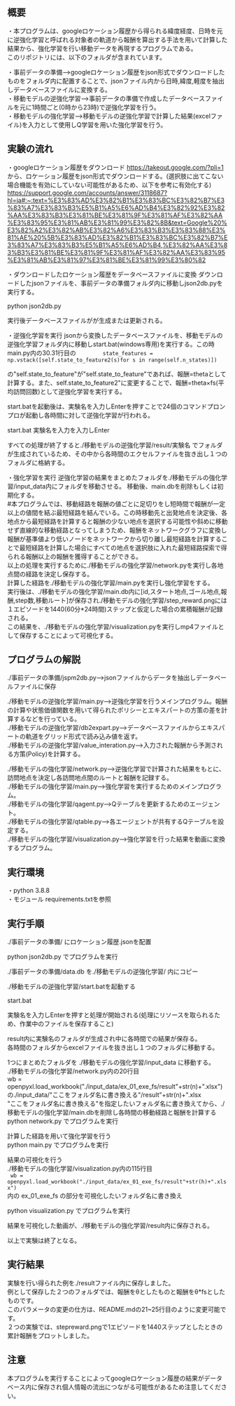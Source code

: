 ## 概要

・本プログラムは、googleロケーション履歴から得られる緯度経度、日時を元に逆強化学習と呼ばれる対象者の軌道から報酬を算出する手法を用いて計算した結果から、強化学習を行い移動データを再現するプログラムである。<br>
このリポジトリには、以下のフォルダが含まれています。<br>

・事前データの準備-->googleロケーション履歴をjson形式でダウンロードしたものをフォルダ内に配置することで、jsonファイル内から日時,緯度,軽度を抽出しデータベースファイルに変換する。<br>
・移動モデルの逆強化学習-->事前データの準備で作成したデータベースファイルを元に1時間ごと(0時から23時)で逆強化学習を行う。<br>
・移動モデルの強化学習-->移動モデルの逆強化学習で計算した結果(excelファイル)を入力として使用しQ学習を用いた強化学習を行う。<br>

## 実験の流れ

・googleロケーション履歴をダウンロード
    https://takeout.google.com/?pli=1
    から、ロケーション履歴をjson形式でダウンロードする。(選択肢に出てこない場合機能を有効にしていない可能性があるため、以下を参考に有効化する)
    https://support.google.com/accounts/answer/3118687?hl=ja#:~:text=%E3%83%AD%E3%82%B1%E3%83%BC%E3%82%B7%E3%83%A7%E3%83%B3%E5%B1%A5%E6%AD%B4%E3%82%92%E3%82%AA%E3%83%B3%E3%81%BE%E3%81%9F%E3%81%AF%E3%82%AA%E3%83%95%E3%81%AB%E3%81%99%E3%82%8B&text=Google%20%E3%82%A2%E3%82%AB%E3%82%A6%E3%83%B3%E3%83%88%E3%81%AE%20%5B%E3%83%AD%E3%82%B1%E3%83%BC%E3%82%B7%E3%83%A7%E3%83%B3%E5%B1%A5%E6%AD%B4,%E3%82%AA%E3%83%B3%E3%81%BE%E3%81%9F%E3%81%AF%E3%82%AA%E3%83%95%E3%81%AB%E3%81%97%E3%81%BE%E3%81%99%E3%80%82

・ダウンロードしたロケーション履歴をデータベースファイルに変換
  ダウンロードしたjsonファイルを、事前データの準備フォルダ内に移動しjson2db.pyを実行する。<br>
  
  python json2db.py
  
  実行後データベースファイルがが生成または更新される。<br>

・逆強化学習を実行
  jsonから変換したデータベースファイルを、移動モデルの逆強化学習フォルダ内に移動しstart.bat(windows専用)を実行する。この時main.py内の30.31行目の
```        state_features = np.vstack([self.state_to_feature2(s)for s in range(self.n_states)])```

  の"self.state_to_feature"が"self.state_to_feature"であれば、報酬=thetaとして計算する。また、self.state_to_feature2"に変更することで、報酬=theta×fs(平均訪問回数)として逆強化学習を実行する。<br>
  
  start.batを起動後は、実験名を入力しEnterを押すことで24個のコマンドプロンプロが起動し各時間に対して逆強化学習が行われる。<br>
  
  start.bat
  実験名を入力を入力しEnter

  すべての処理が終了すると./移動モデルの逆強化学習/result/実験名 でフォルダが生成されているため、その中から各時間のエクセルファイルを抜き出し１つのフォルダに格納する。<br>

・強化学習を実行
  逆強化学習の結果をまとめたフォルダを./移動モデルの強化学習/input_data内にフォルダを移動させる。
  移動後、main.dbを削除もしくは初期化する。<br>
  #本プログラムでは、移動経路を報酬の値ごとに足切りをし短時間で報酬が一定以上の値間を結ぶ最短経路を結んでいる。この時移動先と出発地点を決定後、各地点から最短経路を計算すると報酬の少ない地点を選択する可能性や斜めに移動せず直線的な移動経路となってしまうため、報酬をネットワークグラフに変換し報酬が基準値より低いノードをネットワークから切り離し最短経路を計算することで最短経路を計算した場合にすべての地点を選択肢に入れた最短経路探索で得られる報酬以上の報酬を獲得することができる。<br>
  以上の処理を実行するために./移動モデルの強化学習/network.pyを実行し各地点間の経路を決定し保存する。<br>
  計算した経路を./移動モデルの強化学習/main.pyを実行し強化学習をする。<br>
  実行後は、./移動モデルの強化学習/main.db内に[id,スタート地点,ゴール地点,報酬,step数,移動ルート]が保存され./移動モデルの強化学習/step_reward.pngには１エピソードを1440(60分*24時間)ステップと仮定した場合の累積報酬が記録される。<br>
  この結果を、./移動モデルの強化学習/visualization.pyを実行しmp4ファイルとして保存することによって可視化する。<br>

## プログラムの解説
./事前データの準備/jspm2db.py-->jsonファイルからデータを抽出しデータベールファイルに保存<br>

./移動モデルの逆強化学習/main.py-->逆強化学習を行うメインプログラム。報酬の計算や状態価値関数を用いて得られたポリシーとエキスパートの方策の差を計算するなどを行っている。<br>
./移動モデルの逆強化学習/db2expart.py-->データベースファイルからエキスパートの軌道をグリッド形式で読み込み値を返す。<br>
./移動モデルの逆強化学習/value_interation.py-->入力された報酬から予測される方策(Policy)を計算する。<br>

./移動モデルの強化学習/network.py-->逆強化学習で計算された結果をもとに、訪問地点を決定し各訪問地点間のルートと報酬を記録する。<br>
./移動モデルの強化学習/main.py-->強化学習を実行するためのメインプログラム。<br>
./移動モデルの強化学習/qagent.py-->Qテーブルを更新するためのエージェント。<br>
./移動モデルの強化学習/qtable.py-->各エージェントが共有するQテーブルを設定する。<br>
./移動モデルの強化学習/visualization.py-->強化学習を行った結果を動画に変換するプログラム。<br>

## 実行環境
・python 3.8.8<br>
・モジュール  requirements.txtを参照

## 実行手順
./事前データの準備/ にロケーション履歴.jsonを配置<br>

python json2db.py でプログラムを実行<br>

./事前データの準備/data.db を./移動モデルの逆強化学習/ 内にコピー<br>

./移動モデルの逆強化学習/start.batを起動する<br>

start.bat<br>

実験名を入力しEnterを押すと処理が開始される(処理にリソースを取られるため、作業中のファイルを保存すること)<br>

result内に実験名のフォルダが生成され中に各時間での結果が保存る。<br>
各時間のフォルダからexcelファイルを抜き出し１つのフォルダに移動する。<br>

1つにまとめたフォルダを ./移動モデルの強化学習/input_data に移動する。<br>
./移動モデルの強化学習/network.py内の20行目<br>
wb = openpyxl.load_workbook("./input_data/ex_01_exe_fs/result"+str(n)+".xlsx")<br>
の./input_data/"ここをフォルダ名に書き換える"/result"+str(n)+".xlsx<br>
"ここをフォルダ名に書き換える"を指定したいフォルダ名に書き換えてから、./移動モデルの強化学習/main.dbを削除し各時間の移動経路と報酬を計算する<br>
python network.py  でプログラムを実行<br>

計算した経路を用いて強化学習を行う<br>
python main.py   でプログラムを実行<br>

結果の可視化を行う<br>
./移動モデルの強化学習/visualization.py内の115行目<br>
``` wb = openpyxl.load_workbook("./input_data/ex_01_exe_fs/result"+str(h)+".xlsx")``` <br>
内の ex_01_exe_fs の部分を可視化したいフォルダ名に書き換え<br>

python visualization.py でプログラムを実行<br>

結果を可視化した動画が、./移動モデルの強化学習/result内に保存される。<br>

以上で実験は終了となる。<br>



## 実行結果
実験を行い得られた例を./resultファイル内に保存しました。<br>
例として保存した２つのフォルダでは、報酬をθとしたものと報酬をθ*fsとしたものです。<br>
このパラメータの変更の仕方は、README.mdの21~25行目のように変更可能です。<br>
２つの実験では、stepreward.pngで1エピソードを1440ステップとしたときの累計報酬をプロットしました。<br>

## 注意
本プログラムを実行することによってgoogleロケーション履歴の結果がデータベース内に保存され個人情報の流出につながる可能性があるため注意してください。